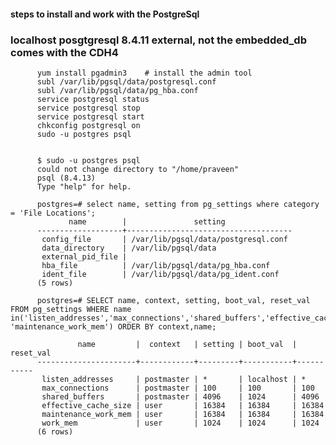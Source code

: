
#### steps to install and work with the PostgreSql

### localhost posgtgresql 8.4.11 external, not the embedded_db comes with the CDH4
          yum install pgadmin3    # install the admin tool
          subl /var/lib/pgsql/data/postgresql.conf 
          subl /var/lib/pgsql/data/pg_hba.conf
          service postgresql status
          service postgresql stop
          service postgresql start
          chkconfig postgresql on   
          sudo -u postgres psql   
          
          
          $ sudo -u postgres psql
          could not change directory to "/home/praveen"
          psql (8.4.13)
          Type "help" for help.
          
          postgres=# select name, setting from pg_settings where category = 'File Locations';
                 name        |               setting               
          -------------------+-------------------------------------
           config_file       | /var/lib/pgsql/data/postgresql.conf
           data_directory    | /var/lib/pgsql/data
           external_pid_file | 
           hba_file          | /var/lib/pgsql/data/pg_hba.conf
           ident_file        | /var/lib/pgsql/data/pg_ident.conf
          (5 rows)
          
          postgres=# SELECT name, context, setting, boot_val, reset_val FROM pg_settings WHERE name in('listen_addresses','max_connections','shared_buffers','effective_cache_size','work_mem', 'maintenance_work_mem') ORDER BY context,name;
          
                   name         |  context   | setting | boot_val  | reset_val 
          ----------------------+------------+---------+-----------+-----------
           listen_addresses     | postmaster | *       | localhost | *
           max_connections      | postmaster | 100     | 100       | 100
           shared_buffers       | postmaster | 4096    | 1024      | 4096
           effective_cache_size | user       | 16384   | 16384     | 16384
           maintenance_work_mem | user       | 16384   | 16384     | 16384
           work_mem             | user       | 1024    | 1024      | 1024
          (6 rows)
      

